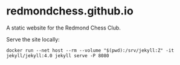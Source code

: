 # redmondchess.github.io
A static website for the Redmond Chess Club.

Serve the site locally:

```
docker run --net host --rm --volume "$(pwd):/srv/jekyll:Z" -it jekyll/jekyll:4.0 jekyll serve -P 8080
```
